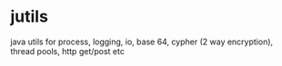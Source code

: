 # jutils
java utils for process, logging, io, base 64, cypher (2 way encryption), thread pools, http get/post etc